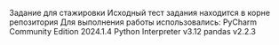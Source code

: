Задание для стажировки
Исходный тест задания находится в корне репозитория
Для выполнения работы использовались:
  PyCharm Community Edition 2024.1.4
  Python Interpreter v3.12
  pandas v2.2.3
